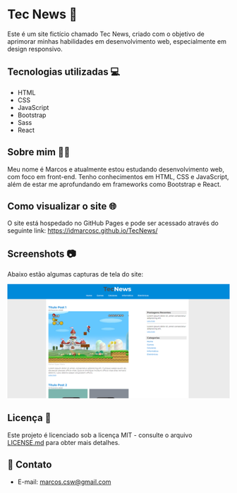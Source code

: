 # Tec News 📰

Este é um site fictício chamado Tec News, criado com o objetivo de aprimorar minhas habilidades em desenvolvimento web, especialmente em design responsivo.

## Tecnologias utilizadas 💻

- HTML
- CSS
- JavaScript
- Bootstrap
- Sass
- React

## Sobre mim 🙋‍♂️

Meu nome é Marcos e atualmente estou estudando desenvolvimento web, com foco em front-end. Tenho conhecimentos em HTML, CSS e JavaScript, além de estar me aprofundando em frameworks como Bootstrap e React.

## Como visualizar o site 🌐

O site está hospedado no GitHub Pages e pode ser acessado através do seguinte link: https://idmarcosc.github.io/TecNews/

## Screenshots 📷

Abaixo estão algumas capturas de tela do site:

![Tec News - Desktop](/print/desktop.png)

## Licença 📝

Este projeto é licenciado sob a licença MIT - consulte o arquivo [LICENSE.md](/LICENSE.md) para obter mais detalhes.

## 📧 Contato

- E-mail: marcos.csw@gmail.com

